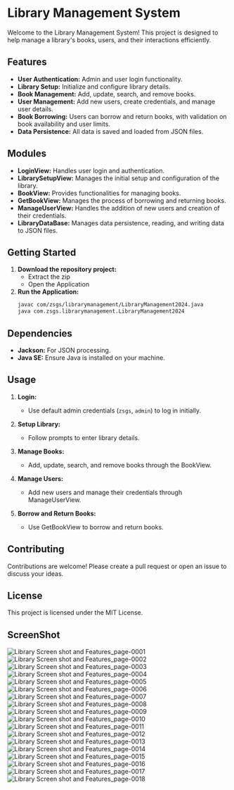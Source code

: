 # Library Management System

Welcome to the Library Management System! This project is designed to help manage a library's books, users, and their interactions efficiently.

## Features

- **User Authentication:** Admin and user login functionality.
- **Library Setup:** Initialize and configure library details.
- **Book Management:** Add, update, search, and remove books.
- **User Management:** Add new users, create credentials, and manage user details.
- **Book Borrowing:** Users can borrow and return books, with validation on book availability and user limits.
- **Data Persistence:** All data is saved and loaded from JSON files.

## Modules

- **LoginView:** Handles user login and authentication.
- **LibrarySetupView:** Manages the initial setup and configuration of the library.
- **BookView:** Provides functionalities for managing books.
- **GetBookView:** Manages the process of borrowing and returning books.
- **ManageUserView:** Handles the addition of new users and creation of their credentials.
- **LibraryDataBase:** Manages data persistence, reading, and writing data to JSON files.

## Getting Started

1. **Download the repository project:**
    - Extract the zip
    - Open the Application 
3. **Run the Application:**
    ```sh
    javac com/zsgs/librarymanagement/LibraryManagement2024.java
    java com.zsgs.librarymanagement.LibraryManagement2024
    ```

## Dependencies

- **Jackson:** For JSON processing.
- **Java SE:** Ensure Java is installed on your machine.

## Usage

1. **Login:**
    - Use default admin credentials (`zsgs`, `admin`) to log in initially.
    
2. **Setup Library:**
    - Follow prompts to enter library details.

3. **Manage Books:**
    - Add, update, search, and remove books through the BookView.

4. **Manage Users:**
    - Add new users and manage their credentials through ManageUserView.

5. **Borrow and Return Books:**
    - Use GetBookView to borrow and return books.

## Contributing

Contributions are welcome! Please create a pull request or open an issue to discuss your ideas.

## License

This project is licensed under the MIT License.


## ScreenShot
![Library Screen shot and Features_page-0001](https://github.com/Sabarishkris/Library-Management/assets/159115255/adbb4bab-e853-4d7d-b1e4-4804be266abe)
![Library Screen shot and Features_page-0002](https://github.com/Sabarishkris/Library-Management/assets/159115255/4b523b60-f63e-425a-b4d2-9cbff6813576)
![Library Screen shot and Features_page-0003](https://github.com/Sabarishkris/Library-Management/assets/159115255/ddac5eaf-3cb5-430d-90ac-3336631805b8)
![Library Screen shot and Features_page-0004](https://github.com/Sabarishkris/Library-Management/assets/159115255/9140303e-7aa1-4180-a185-eb743f14bc74)
![Library Screen shot and Features_page-0005](https://github.com/Sabarishkris/Library-Management/assets/159115255/c6b7dbd1-9a76-4474-a4ef-697c446533bc)
![Library Screen shot and Features_page-0006](https://github.com/Sabarishkris/Library-Management/assets/159115255/932686d5-6733-48a2-aae3-b20d4fea1b4a)
![Library Screen shot and Features_page-0007](https://github.com/Sabarishkris/Library-Management/assets/159115255/e9f22d0a-f199-48fc-97bd-210f5bd6dbdd)
![Library Screen shot and Features_page-0008](https://github.com/Sabarishkris/Library-Management/assets/159115255/f4e656e3-8a19-471f-a965-eda9af9fe2eb)
![Library Screen shot and Features_page-0009](https://github.com/Sabarishkris/Library-Management/assets/159115255/4a21cc3f-28b8-426f-8bb0-9bc152636de5)
![Library Screen shot and Features_page-0010](https://github.com/Sabarishkris/Library-Management/assets/159115255/953b3d12-68a2-4fcb-861d-d556dbd6d1a0)
![Library Screen shot and Features_page-0011](https://github.com/Sabarishkris/Library-Management/assets/159115255/516b1620-8b70-4305-9b3a-5592efe8dbb1)
![Library Screen shot and Features_page-0012](https://github.com/Sabarishkris/Library-Management/assets/159115255/8c77f63d-6560-48f5-af61-74e3636776d7)
![Library Screen shot and Features_page-0013](https://github.com/Sabarishkris/Library-Management/assets/159115255/5fa97764-a915-4431-839d-8f74586d6e2e)
![Library Screen shot and Features_page-0014](https://github.com/Sabarishkris/Library-Management/assets/159115255/09c7fd4d-a4ea-4760-be17-beae6b6171dc)
![Library Screen shot and Features_page-0015](https://github.com/Sabarishkris/Library-Management/assets/159115255/40f110d2-5587-453a-a967-84ad3daac402)
![Library Screen shot and Features_page-0016](https://github.com/Sabarishkris/Library-Management/assets/159115255/0ae5090a-754d-4d32-9cba-3a543f5c7603)
![Library Screen shot and Features_page-0017](https://github.com/Sabarishkris/Library-Management/assets/159115255/be1e9489-6a32-4a55-a7f6-9e038709aa8a)
![Library Screen shot and Features_page-0018](https://github.com/Sabarishkris/Library-Management/assets/159115255/d4585393-403b-45c3-a961-5c90b76b215e)





